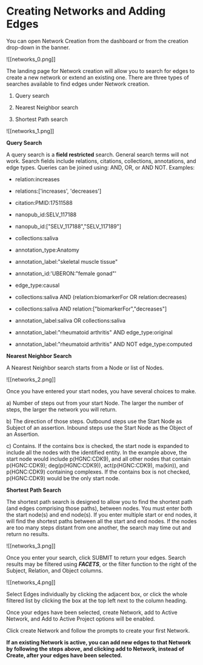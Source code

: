 # Creating Networks and Adding Edges

You can open Network Creation from the dashboard or from the creation drop-down in the banner.

![[networks_0.png]]

   The landing page for Network creation will allow you to search for edges to create a new network or extend an existing one. There are three types of searches available to find edges under Network creation.
   
1) Query search

2) Nearest Neighbor search

3) Shortest Path search

![[networks_1.png]]

 **Query Search**
 
A query search is a  **field restricted**  search. General search terms will not work. Search fields include relations, citations, collections, annotations, and edge types. Queries can be joined using: AND, OR, or AND NOT.
Examples:

*  relation:increases

*  relations:['increases', 'decreases']

*  citation:PMID:17511588

*  nanopub\_id:SELV\_117188

*  nanopub\_id:["SELV\_117188","SELV\_117189"]

*  collections:saliva

*  annotation\_type:Anatomy

*  annotation\_label:"skeletal muscle tissue"

*  annotation\_id:'UBERON:"female gonad"'

*  edge\_type:causal

*  collections:saliva AND (relation:biomarkerFor OR relation:decreases)

*  collections:saliva AND relation:["biomarkerFor","decreases"]

*  annotation\_label:saliva OR collections:saliva

*  annotation\_label:"rheumatoid arthritis" AND edge\_type:original

*  annotation\_label:"rheumatoid arthritis" AND NOT edge\_type:computed


**Nearest Neighbor Search**

A Nearest Neighbor search starts from a Node or list of Nodes.

![[networks_2.png]]

   Once you have entered your start nodes, you have several choices to make.
   
a) Number of steps out from your start Node. The larger the number of steps, the larger the network you will return.

b) The direction of those steps. Outbound steps use the Start Node as Subject of an assertion. Inbound steps use the Start Node as the Object of an Assertion.

c) Contains. If the contains box is checked, the start node is expanded to include all the nodes with the identified entity. In the example above, the start node would include p(HGNC:CDK9), and all other nodes that contain p(HGNC:CDK9); deg(p(HGNC:CDK9)), act(p(HGNC:CDK9), ma(kin)), and p(HGNC:CDK9) containing complexes. If the contains box is not checked, p(HGNC:CDK9) would be the only start node.


**Shortest Path Search**

The shortest path search is designed to allow you to find the shortest path (and edges comprising those paths), between nodes. You must enter both the start node(s) and end node(s). If you enter multiple start or end nodes, it will find the shortest paths between all the start and end nodes. If the nodes are too many steps distant from one another, the search may time out and return no results.

![[networks_3.png]]

   Once you enter your search, click SUBMIT to return your edges. Search results may be filtered using ***FACETS***, or the filter function to the right of the Subject, Relation, and Object columns.

![[networks_4.png]]

   Select Edges individually by clicking the adjacent box, or click the whole filtered list by clicking the box at the top left next to the column heading. 
   
   Once your edges have been selected, create Network, add to Active Network, and Add to Active Project options will be enabled.

Click create Network and follow the prompts to create your first Network.  

**If an existing Network is active, you can add new edges to that Network by following the steps above, and clicking add to Network, instead of Create, after your edges have been selected.**

